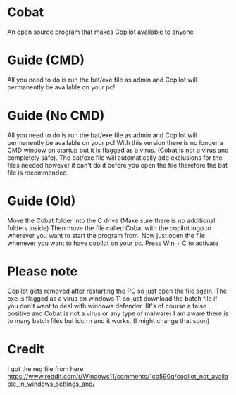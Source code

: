 # Cobat
An open source program that makes Copilot available to anyone



# Guide (CMD)
All you need to do is run the bat/exe file as admin and Copilot will permanently be available on your pc!

# Guide (No CMD)
All you need to do is run the bat/exe file as admin and Copilot will permanently be available on your pc!
With this version there is no longer a CMD window on startup but it is flagged as a virus. (Cobat is not a virus and completely safe). The bat/exe file will automatically add exclusions for the files needed however it can't do it before you open the file therefore the bat file is recommended. 



# Guide (Old)
Move the Cobat folder into the C drive (Make sure there is no additional folders inside)
Then move the file called Cobat with the copilot logo to wherever you want to start the program from. 
Now just open the file whenever you want to have copilot on your pc. 
Press Win + C to activate



# Please note 
Copilot gets removed after restarting the PC so just open the file again. 
The exe is flagged as a virus on windows 11 so just download the batch file if you don't want to deal with windows defender. (It's of course a false positive and Cobat is not a virus or any type of malware)
I am aware there is to many batch files but idc rn and it works. 
(I might change that soon)



# Credit
I got the reg file from here https://www.reddit.com/r/Windows11/comments/1cb590q/copilot_not_available_in_windows_settings_and/
